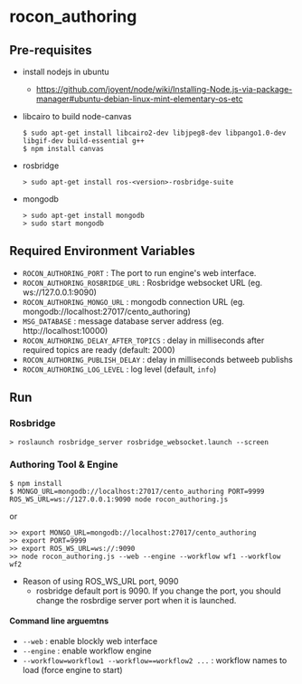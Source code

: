 rocon_authoring
===============

## Pre-requisites
* install nodejs in ubuntu
    *  https://github.com/joyent/node/wiki/Installing-Node.js-via-package-manager#ubuntu-debian-linux-mint-elementary-os-etc

* libcairo to build node-canvas

    ```
    $ sudo apt-get install libcairo2-dev libjpeg8-dev libpango1.0-dev libgif-dev build-essential g++
    $ npm install canvas
    ```
* rosbridge
    
    ```
    > sudo apt-get install ros-<version>-rosbridge-suite
    ```

* mongodb
    ```
    > sudo apt-get install mongodb
    > sudo start mongodb
    ```

## Required Environment Variables

  - `ROCON_AUTHORING_PORT` : The port to run engine's web interface.
  - `ROCON_AUTHORING_ROSBRIDGE_URL` : Rosbridge websocket URL (eg. ws://127.0.0.1:9090)
  - `ROCON_AUTHORING_MONGO_URL` : mongodb connection URL (eg. mongodb://localhost:27017/cento_authoring)
  - `MSG_DATABASE` : message database server address (eg. http://localhost:10000)
  - `ROCON_AUTHORING_DELAY_AFTER_TOPICS` : delay in milliseconds after required topics are ready (default: 2000)
  - `ROCON_AUTHORING_PUBLISH_DELAY` : delay in milliseconds betweeb publishs
  - `ROCON_AUTHORING_LOG_LEVEL` : log level (default, `info`)

## Run

### Rosbridge
```
> roslaunch rosbridge_server rosbridge_websocket.launch --screen
```
### Authoring Tool & Engine
```
$ npm install
$ MONGO_URL=mongodb://localhost:27017/cento_authoring PORT=9999 ROS_WS_URL=ws://127.0.0.1:9090 node rocon_authoring.js
```
or
```
>> export MONGO_URL=mongodb://localhost:27017/cento_authoring
>> export PORT=9999
>> export ROS_WS_URL=ws://:9090
>> node rocon_authoring.js --web --engine --workflow wf1 --workflow wf2

```

* Reason of using ROS_WS_URL port, 9090
    * rosbridge default port is 9090. If you change the port, you should change the rosbrdige server port when it is launched.


#### Command line arguemtns

* `--web` : enable blockly web interface
* `--engine` : enable workflow engine
* `--workflow=workflow1 --workflow==workflow2 ...` : workflow names to load (force engine to start)


